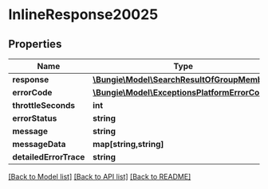 # InlineResponse20025

## Properties
Name | Type | Description | Notes
------------ | ------------- | ------------- | -------------
**response** | [**\Bungie\Model\SearchResultOfGroupMember**](SearchResultOfGroupMember.md) |  | [optional] 
**errorCode** | [**\Bungie\Model\ExceptionsPlatformErrorCodes**](ExceptionsPlatformErrorCodes.md) |  | [optional] 
**throttleSeconds** | **int** |  | [optional] 
**errorStatus** | **string** |  | [optional] 
**message** | **string** |  | [optional] 
**messageData** | **map[string,string]** |  | [optional] 
**detailedErrorTrace** | **string** |  | [optional] 

[[Back to Model list]](../README.md#documentation-for-models) [[Back to API list]](../README.md#documentation-for-api-endpoints) [[Back to README]](../README.md)


